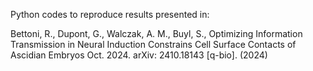 Python codes to reproduce results presented in: 

Bettoni, R., Dupont, G., Walczak, A. M., Buyl, S., Optimizing Information Transmission
in Neural Induction Constrains Cell Surface Contacts of Ascidian Embryos Oct. 2024. arXiv:
2410.18143 [q-bio]. (2024)
